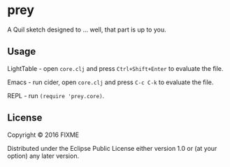 # prey

A Quil sketch designed to ... well, that part is up to you.

## Usage

LightTable - open `core.clj` and press `Ctrl+Shift+Enter` to evaluate the file.

Emacs - run cider, open `core.clj` and press `C-c C-k` to evaluate the file.

REPL - run `(require 'prey.core)`.

## License

Copyright © 2016 FIXME

Distributed under the Eclipse Public License either version 1.0 or (at
your option) any later version.

